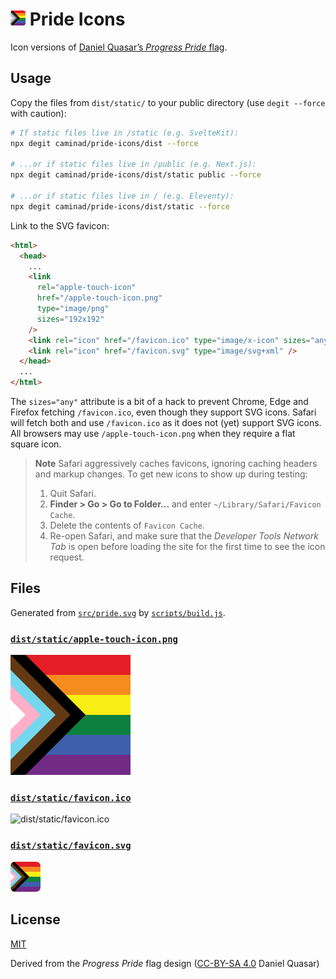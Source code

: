 # <img src="src/pride.svg" alt="Pride Icon" width="24" height="24" /> Pride Icons

Icon versions of [Daniel Quasar’s _Progress Pride_ flag](https://progress.gay).

## Usage

Copy the files from `dist/static/` to your public directory (use `degit --force` with caution):

```sh
# If static files live in /static (e.g. SvelteKit):
npx degit caminad/pride-icons/dist --force

# ...or if static files live in /public (e.g. Next.js):
npx degit caminad/pride-icons/dist/static public --force

# ...or if static files live in / (e.g. Eleventy):
npx degit caminad/pride-icons/dist/static --force
```

Link to the SVG favicon:

```html
<html>
  <head>
    ...
    <link
      rel="apple-touch-icon"
      href="/apple-touch-icon.png"
      type="image/png"
      sizes="192x192"
    />
    <link rel="icon" href="/favicon.ico" type="image/x-icon" sizes="any" />
    <link rel="icon" href="/favicon.svg" type="image/svg+xml" />
  </head>
  ...
</html>
```

The `sizes="any"` attribute is a bit of a hack to prevent Chrome, Edge and Firefox fetching `/favicon.ico`, even though they support SVG icons. Safari will fetch both and use `/favicon.ico` as it does not (yet) support SVG icons. All browsers may use `/apple-touch-icon.png` when they require a flat square icon.

> **Note**
> Safari aggressively caches favicons, ignoring caching headers and markup changes. To get new icons to show up during testing:
>
> 1. Quit Safari.
> 2. **Finder > Go > Go to Folder...** and enter `~/Library/Safari/Favicon Cache`.
> 3. Delete the contents of `Favicon Cache`.
> 4. Re-open Safari, and make sure that the _Developer Tools Network Tab_ is open before loading the site for the first time to see the icon request.

## Files

Generated from [`src/pride.svg`](src/pride.svg) by [`scripts/build.js`](scripts/build.js).

### [`dist/static/apple-touch-icon.png`](dist/static/apple-touch-icon.png)

![dist/static/apple-touch-icon.png](dist/static/apple-touch-icon.png)

### [`dist/static/favicon.ico`](dist/static/favicon.ico)

![dist/static/favicon.ico](dist/static/favicon.ico)

### [`dist/static/favicon.svg`](dist/static/favicon.svg)

![dist/static/favicon.svg](dist/static/favicon.svg)

## License

[MIT](LICENSE)

Derived from the _Progress Pride_ flag design ([CC-BY-SA 4.0](https://creativecommons.org/licenses/by-nc-sa/4.0/) Daniel Quasar)

